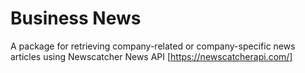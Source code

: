 # Business News
A package for retrieving company-related or company-specific news articles using Newscatcher News API [https://newscatcherapi.com/]

